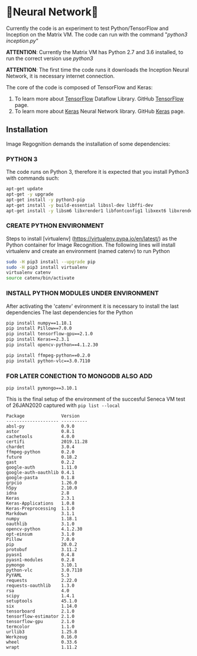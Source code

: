 # 🐍Neural Network🐍 
Currently the code is an experiment to test Python/TensorFlow and Inception on the Matrix VM.
The code can run with the command "*python3 inception.py*"

**ATTENTION**: Currently the Matrix VM has Python 2.7 and 3.6 installed, to run the correct version use *python3* 

**ATTENTION**: The first time the code runs it downloads the Inception Neural Network, it is necessary internet connection.

The core of the code is composed of TensorFlow and Keras:
1. To learn more about [TensorFlow](https://www.tensorflow.org/) Dataflow Library. GitHub [TensorFlow](https://github.com/tensorflow) page. 
2. To learn more about [Keras](https://keras.io/) Neural Network library. GitHub [Keras](https://github.com/keras-team) page.

## Installation
Image Regognition demands the installation of some dependencies:
### PYTHON 3
The code runs on Python 3, therefore it is expected that you install Python3 with commands such:
```bash
apt-get update
apt-get -y upgrade
apt-get install -y python3-pip
apt-get install -y build-essential libssl-dev libffi-dev
apt-get install -y libsm6 libxrender1 libfontconfig1 libxext6 libxrender-dev
```

### CREATE PYTHON ENVIRONMENT 
Steps to install [virtualenv] (https://virtualenv.pypa.io/en/latest/)
as the Python container for Image Recognition. 
The following lines will install virtualenv and create an environment (named catenv) to run Python
```bash
sudo -H pip3 install --upgrade pip
sudo -H pip3 install virtualenv
virtualenv catenv
source catenv/bin/activate
```

### INSTALL PYTHON MODULES UNDER ENVIRONMENT
After activating the 'catenv' evironment it is necessary to install the last dependencies
The last dependencies for the Python
```bash
pip install numpy==1.18.1
pip install Pillow==7.0.0
pip install tensorflow-gpu==2.1.0
pip install Keras==2.3.1
pip install opencv-python==4.1.2.30

pip install ffmpeg-python==0.2.0
pip install python-vlc==3.0.7110
```
### FOR LATER CONECTION TO MONGODB ALSO ADD
```
pip install pymongo==3.10.1
```

This is the final setup of the environment of the succesful Seneca VM test of 26JAN2020 captured with ```pip list --local``` 
```
Package              Version
-------------------- ----------
absl-py              0.9.0
astor                0.8.1
cachetools           4.0.0
certifi              2019.11.28
chardet              3.0.4
ffmpeg-python        0.2.0
future               0.18.2
gast                 0.2.2
google-auth          1.11.0
google-auth-oauthlib 0.4.1
google-pasta         0.1.8
grpcio               1.26.0
h5py                 2.10.0
idna                 2.8
Keras                2.3.1
Keras-Applications   1.0.8
Keras-Preprocessing  1.1.0
Markdown             3.1.1
numpy                1.18.1
oauthlib             3.1.0
opencv-python        4.1.2.30
opt-einsum           3.1.0
Pillow               7.0.0
pip                  20.0.2
protobuf             3.11.2
pyasn1               0.4.8
pyasn1-modules       0.2.8
pymongo              3.10.1
python-vlc           3.0.7110
PyYAML               5.3
requests             2.22.0
requests-oauthlib    1.3.0
rsa                  4.0
scipy                1.4.1
setuptools           45.1.0
six                  1.14.0
tensorboard          2.1.0
tensorflow-estimator 2.1.0
tensorflow-gpu       2.1.0
termcolor            1.1.0
urllib3              1.25.8
Werkzeug             0.16.0
wheel                0.33.6
wrapt                1.11.2
```